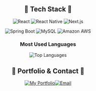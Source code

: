 <div align="center">

  <h2>🍊 Tech Stack 🍊</h1>
  
  <p>
    <img alt="React" src="https://img.shields.io/badge/React-61DAFB?style=for-the-badge&logo=react&logoColor=black">
    <img alt="React Native" src="https://img.shields.io/badge/React_Native-61DAFB?style=for-the-badge&logo=react&logoColor=black">
    <img alt="Next.js" src="https://img.shields.io/badge/Next.js-000000?style=for-the-badge&logo=next.js&logoColor=white">
  </p>
  <p>
    <img alt="Spring Boot" src="https://img.shields.io/badge/Spring_Boot-6DB33F?style=for-the-badge&logo=spring-boot&logoColor=white">
    <img alt="MySQL" src="https://img.shields.io/badge/MySQL-4479A1?style=for-the-badge&logo=mysql&logoColor=white">
    <img alt="Amazon AWS" src="https://img.shields.io/badge/AWS-232F3E?style=for-the-badge&logo=amazon-aws&logoColor=white">
  </p>

  <h3>Most Used Languages</h3>
  <img src="https://github-readme-stats.vercel.app/api/top-langs/?username=wodnd0131&layout=compact&theme=vue" alt="Top Languages" />

  <h2>🍊 Portfolio & Contact 🍊</h1>
  
  <p><a href="https://wodnd0131.notion.site/" target="_blank"><img src="https://img.shields.io/badge/My_Portfolio-9BC724?style=for-the-badge&logo=files&logoColor=white" alt="My Portfolio" /></a><a href="mailto:wodnd0131@gmail.com"><img src="https://img.shields.io/badge/Email-D14836?style=for-the-badge&logo=gmail&logoColor=white" alt="Email" /></a></p>

</div>
